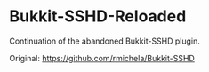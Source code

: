 Bukkit-SSHD-Reloaded
====================

Continuation of the abandoned Bukkit-SSHD plugin. 

Original: https://github.com/rmichela/Bukkit-SSHD